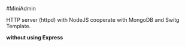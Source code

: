 #MiniAdmin

HTTP server (httpd) with NodeJS cooperate with MongoDB and Switg Template.

**without using Express**
